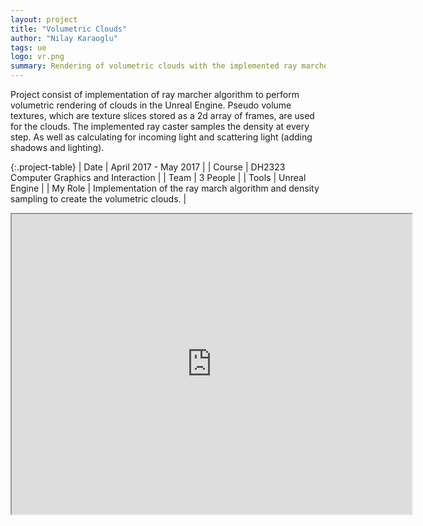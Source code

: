 ```yaml
---
layout: project
title: "Volumetric Clouds"
author: "Nilay Karaoglu"
tags: ue
logo: vr.png
summary: Rendering of volumetric clouds with the implemented ray marcher algorithm using Unreal Engine
---
```


Project consist of implementation of ray marcher algorithm to perform volumetric rendering of clouds in the Unreal Engine. Pseudo volume textures, which are texture slices stored as a 2d array of frames, are used for the clouds. The implemented ray caster samples the density at every step. As well as calculating for incoming light and scattering light (adding shadows and lighting).

{:.project-table}
| Date | April 2017 - May 2017 |
| Course | DH2323 Computer Graphics and Interaction |
| Team | 3 People |
| Tools | Unreal Engine |
| My Role | Implementation of the ray march algorithm and density sampling to create the volumetric clouds. |

<div class="text-center"><iframe src="https://drive.google.com/file/d/0B23k_GkOtf5MMTlpeXJWdXUwQVk/preview" width="640" height="480"></iframe></div>
